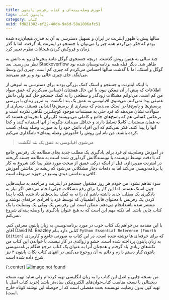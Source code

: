 ```yaml
---
title: آموزش وصله‌پینه‌ای و کتاب رفرنس پایتون
tags: پایتون کتاب
category: کتاب
uuid: fd821302-ef22-40da-9a6d-58a1806afc51
---
```

سالها پیش با ظهور اینترنت در ایران و تسهیل دسترسی به آن به قدری هیجان‌زده شده بودم که فکر می‌کردم همه چیز را می‌توان با جستجو در اینترنت یاد گرفت. اما با گذر زمان و فروکش کردن هیجانات نظرم تغییر کرد.

چند سالی به همین روش گذشت. دریچه جستجوی گوگل مانند پنجره‌ای رو به دانش به نظر می‌رسید. بعد Stackoverflow ظاهر شد. دیگر قبله همه برنامه‌نویسان شده بود گوگل و استک. اما با گذشت سالها احساس می‌کردم که چیزی کم است. چیزی این وسط می‌لنگد. جای چیزی خالی بود و پر هم نمی‌شد.

با اینکه اینترنت و جستجو و استک کمک بزرگی بودند برای دسترسی به انبوهی از اطلاعات که پیش از آن ممکن نبود، با این حال همچنان احساس می‌کردم که عمق سواد من کم است. می‌توانم مشکلات زودگذر و سطحی را به کمک جستجو حل کنم ولی دانش عمیقی پیدا نمی‌کنم. می‌شوی اقیانوسی به عمق یک بند انگشت. به مرور زمان با بررسی پرسش‌ها و پاسخ‌ها در استک می‌دیدم که بسیاری از پرسش‌ها ابتدایی هستند. بسیاری از سوالات نشان می‌دهد که فرد حتی به مستندات موجود کوچکترین نگاهی نکرده است و برعکس کسانی هم که پاسخ‌های جامع  و کاملی می‌نویسند کاربران با تجربه‌ای هستند که به همان مستندات کاملا تسلط دارند و حداقل می‌دانند چگونه از آنها استفاده کنند و کجا آنها را پیدا کنند. فکر نمی‌کنم که این افراد دانش خود را به صورت وصله پینه‌ای کسب کرده باشند. من نام این روش را «آموزش وصله پینه‌ای» نامگذاری می‌کنم.

> می‌شوی اقیانوسی به عمق یک بند انگشت

در آموزش وصله‌پینه‌ای فرد برای یادگیری یک مطلب جدید بجای مطالعه یک رفرنس جامع که با دقت توسط نویسنده یا نویسندگانش گردآوری شده است به مطالعه جسته گریخته در اینترنت می‌پردازد. قبل از اینکه درکی عمیق از مبجث مورد نظر پیدا کند شروع به کار یا برنامه‌نویسی می‌کند اما به دفعات دچار مشکلاتی می‌شود که ریشه در نداشتن آموزش کافی و نداشتن دیدی وسیع در حوزه مربوطه است.

سوء تفاهم نشود. من خودم هر روز مشغول جستجو در اینترنت و مراجعه به سایت‌هایی چون استک هستم. اما این کار را برای رفع مشکلات جزئی انجام می‌دهم. اگر نیاز به یادگیری یک مطلب جدید داشته باشم آن را نه به کمک سایت‌های یاد شده بلکه با پیدا کردن یک رفرنس با محتوای قابل اطمینان که توسط فرد یا افرادی حرفه‌ای نوشته و منتشر شده باشدانجام می‌دهم. ممکن است این رفرنس یک ویکی یک وبسایت یا یک کتاب چاپی باشد. اما نکته مهم این است که به هیچ عنوان یادگیری را وصله پینه‌ای شروع نمی‌کنم.

با این مقدمه می‌خواهم یک کتاب خوب در مورد برنامه‌نویسی به زبان پایتون معرفی کنم. آقای David M. Beazley کتابی دارد بنام `Python Essential Reference (Fourth Edition)` که برای حرفه‌ای ها نوشته شده است. در این کتاب به صورتی جامع و کاربردی به زبان پایتون پرداخته شده است. حشو و زوائدی در کار نیست. با خواندن این کتاب من نکته‌های زیادی یاد گرفتم و همچنان آنرا به عنوان یک کتاب مرجع هنگام برنامه‌نویسی پایتون کنار دستم دارم و دائم به آن روجوع می‌کنم. در انتهای کتاب نکات پایتون ۳ نیز شرح داده شده است.

{:.center}
[![image not found](assets/pimg/python_essential_reference_4th_edition.jpg "Python Essential Reference 4th Edition")](http://www.goodreads.com/book/show/6666430-python-essential-reference)

من نسخه چاپی و اصل این کتاب را به زبان انگلیسی تهیه کرده‌ام ولی شاید تهیه نسخه دیجیتالی یا نسخه مناسب کتاب‌خوان‌های الکترونیکی ساده‌تر باشد (خرید کتاب اصل یا تهیه کپی بدون رضایت نویسنده بحث مفصلی است که از حوصله این نوشته کوتاه خارج است).
